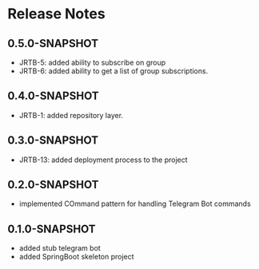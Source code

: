 # Release Notes


## 0.5.0-SNAPSHOT

*   JRTB-5: added ability to subscribe on group
*   JRTB-6: added ability to get a list of group subscriptions.

## 0.4.0-SNAPSHOT

*   JRTB-1: added repository layer.

## 0.3.0-SNAPSHOT

* JRTB-13: added deployment process to the project 

## 0.2.0-SNAPSHOT

* implemented COmmand pattern for handling Telegram Bot commands

## 0.1.0-SNAPSHOT

* added stub telegram bot
* added SpringBoot skeleton project
